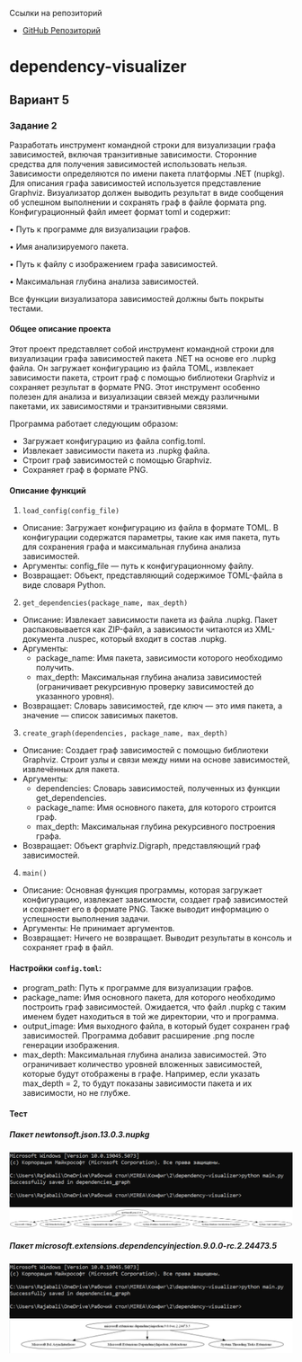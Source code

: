 Ссылки на репозиторий
- [GitHub Репозиторий](https://github.com/Rajabalimax/-Config)

# dependency-visualizer
## Вариант 5
### Задание 2


Разработать инструмент командной строки для визуализации графа зависимостей, включая транзитивные зависимости. Сторонние средства для получения зависимостей использовать нельзя.
Зависимости определяются по имени пакета платформы .NET (nupkg). Для описания графа зависимостей используется представление Graphviz.
Визуализатор должен выводить результат в виде сообщения об успешном выполнении и сохранять граф в файле формата png.
Конфигурационный файл имеет формат toml и содержит:

  • Путь к программе для визуализации графов.
  
  • Имя анализируемого пакета.
  
  • Путь к файлу с изображением графа зависимостей.
  
  • Максимальная глубина анализа зависимостей.

Все функции визуализатора зависимостей должны быть покрыты тестами.

#### Общее описание проекта

Этот проект представляет собой инструмент командной строки для визуализации графа зависимостей пакета .NET на основе его .nupkg файла. Он загружает конфигурацию из файла TOML, извлекает зависимости пакета, строит граф с помощью библиотеки Graphviz и сохраняет результат в формате PNG. Этот инструмент особенно полезен для анализа и визуализации связей между различными пакетами, их зависимостями и транзитивными связями.

Программа работает следующим образом:

- Загружает конфигурацию из файла config.toml.
- Извлекает зависимости пакета из .nupkg файла.
- Строит граф зависимостей с помощью Graphviz.
- Сохраняет граф в формате PNG.

#### Описание функций
1. `load_config(config_file)`
  - Описание: Загружает конфигурацию из файла в формате TOML. В конфигурации содержатся параметры, такие как имя пакета, путь для сохранения графа и максимальная глубина анализа зависимостей.
  - Аргументы: config_file — путь к конфигурационному файлу.
  - Возвращает: Объект, представляющий содержимое TOML-файла в виде словаря Python.

2. `get_dependencies(package_name, max_depth)`
  - Описание: Извлекает зависимости пакета из файла .nupkg. Пакет распаковывается как ZIP-файл, а зависимости читаются из XML-документа .nuspec, который входит в состав .nupkg.
  - Аргументы:
    - package_name: Имя пакета, зависимости которого необходимо получить.
    - max_depth: Максимальная глубина анализа зависимостей (ограничивает рекурсивную проверку зависимостей до указанного уровня).
  - Возвращает: Словарь зависимостей, где ключ — это имя пакета, а значение — список зависимых пакетов.

3. `create_graph(dependencies, package_name, max_depth)`
  - Описание: Создает граф зависимостей с помощью библиотеки Graphviz. Строит узлы и связи между ними на основе зависимостей, извлечённых для пакета.
  - Аргументы:
    - dependencies: Словарь зависимостей, полученных из функции get_dependencies.
    - package_name: Имя основного пакета, для которого строится граф.
    - max_depth: Максимальная глубина рекурсивного построения графа.
  - Возвращает: Объект graphviz.Digraph, представляющий граф зависимостей.

4. `main()`
  - Описание: Основная функция программы, которая загружает конфигурацию, извлекает зависимости, создает граф зависимостей и сохраняет его в формате PNG. Также выводит информацию о успешности выполнения задачи.
  - Аргументы: Не принимает аргументов.
  - Возвращает: Ничего не возвращает. Выводит результаты в консоль и сохраняет граф в файл.

#### Настройки `config.toml`:
- program_path: Путь к программе для визуализации графов.
- package_name: Имя основного пакета, для которого необходимо построить граф зависимостей. Ожидается, что файл .nupkg с таким именем будет находиться в той же директории, что и программа.
- output_image: Имя выходного файла, в который будет сохранен граф зависимостей. Программа добавит расширение .png после генерации изображения.
- max_depth: Максимальная глубина анализа зависимостей. Это ограничивает количество уровней вложенных зависимостей, которые будут отображены в графе. Например, если указать max_depth = 2, то будут показаны зависимости пакета и их зависимости, но не глубже.

#### Тест

##### Пакет newtonsoft.json.13.0.3.nupkg

![image](https://github.com/Rajabalimax/dependency-visualizer/blob/master/1.Con.png)
![dependencies_graph](https://github.com/Rajabalimax/dependency-visualizer/blob/master/dependencies_graph.png)


##### Пакет microsoft.extensions.dependencyinjection.9.0.0-rc.2.24473.5

![image](https://github.com/Rajabalimax/dependency-visualizer/blob/master/1.Con.png)
![dependencies_graph](https://github.com/Rajabalimax/dependency-visualizer/blob/master/2.png)


